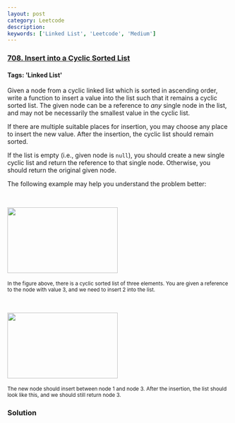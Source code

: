```yaml
---
layout: post
category: Leetcode
description: 
keywords: ['Linked List', 'Leetcode', 'Medium']
---
```

### [708. Insert into a Cyclic Sorted List](https://leetcode.com/problems/insert-into-a-cyclic-sorted-list)

#### Tags: 'Linked List'

<div class="content__u3I1 question-content__JfgR"><div><p>Given a node from a cyclic linked list which is sorted in ascending order, write a function to insert a value into the list such that it remains a cyclic sorted list. The given node can be a reference to <em>any</em> single node in the list, and may not be necessarily the smallest value in the cyclic list.</p>
<p>If there are multiple suitable places for insertion, you may choose any place to insert the new value. After the insertion, the cyclic list should remain sorted.</p>
<p>If the list is empty (i.e., given node is <code>null</code>), you should create a new single cyclic list and return the reference to that single node. Otherwise, you should return the original given node.</p>
<p>The following example may help you understand the problem better:</p>
<p> </p>
<p><img alt="" src="https://assets.leetcode.com/uploads/2019/01/19/example_1_before_65p.jpg" style="width: 250px; height: 149px;"/><br/>
<br/>
<small>In the figure above, there is a cyclic sorted list of three elements. You are given a reference to the node with value 3, and we need to insert 2 into the list.</small></p>
<p> </p>
<p><img alt="" src="https://assets.leetcode.com/uploads/2019/01/19/example_1_after_65p.jpg" style="width: 250px; height: 149px;"/><br/>
<br/>
<small>The new node should insert between node 1 and node 3. After the insertion, the list should look like this, and we should still return node 3.</small></p>
</div></div>

### Solution
